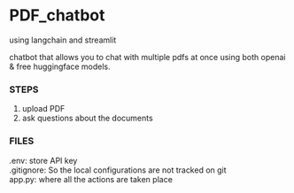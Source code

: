 # PDF_chatbot
using langchain and streamlit

chatbot that allows you to chat with multiple pdfs at once using both openai & free huggingface models.


### STEPS
1. upload PDF
2. ask questions about the documents

### FILES
.env: store API key  
.gitignore: So the local configurations are not tracked on git  
app.py: where all the actions are taken place


